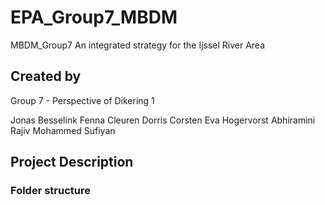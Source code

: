 # EPA_Group7_MBDM
MBDM_Group7
An integrated strategy for the Ijssel River Area 


## Created by
Group 7 - Perspective of Dikering 1

Jonas Besselink
Fenna Cleuren
Dorris Corsten
Eva Hogervorst 
Abhiramini Rajiv
Mohammed Sufiyan

## Project Description

### Folder structure
